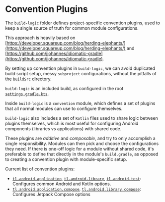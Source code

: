 # Convention Plugins

The `build-logic` folder defines project-specific convention plugins, used to keep a single
source of truth for common module configurations.

This approach is heavily based on
[https://developer.squareup.com/blog/herding-elephants/](https://developer.squareup.com/blog/herding-elephants/)
and
[https://github.com/jjohannes/idiomatic-gradle](https://github.com/jjohannes/idiomatic-gradle).

By setting up convention plugins in `build-logic`, we can avoid duplicated build script setup,
messy `subproject` configurations, without the pitfalls of the `buildSrc` directory.

`build-logic` is an included build, as configured in the root
[`settings.gradle.kts`](../settings.gradle.kts).

Inside `build-logic` is a `convention` module, which defines a set of plugins that all normal
modules can use to configure themselves.

`build-logic` also includes a set of `Kotlin` files used to share logic between plugins themselves,
which is most useful for configuring Android components (libraries vs applications) with shared
code.

These plugins are *additive* and *composable*, and try to only accomplish a single responsibility.
Modules can then pick and choose the configurations they need.
If there is one-off logic for a module without shared code, it's preferable to define that directly
in the module's `build.gradle`, as opposed to creating a convention plugin with module-specific
setup.

Current list of convention plugins:

- [`tl.android.application`](convention/src/main/kotlin/AndroidApplicationConventionPlugin.kt),
  [`tl.android.library`](convention/src/main/kotlin/AndroidLibraryConventionPlugin.kt),
  [`tl.android.test`](convention/src/main/kotlin/AndroidTestConventionPlugin.kt):
  Configures common Android and Kotlin options.
- [`tl.android.application.compose`](convention/src/main/kotlin/AndroidApplicationComposeConventionPlugin.kt),
  [`tl.android.library.compose`](convention/src/main/kotlin/AndroidLibraryComposeConventionPlugin.kt):
  Configures Jetpack Compose options